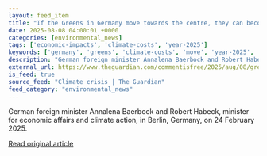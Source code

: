```yaml
---
layout: feed_item
title: "If the Greens in Germany move towards the centre, they can become a real force again | Katja Hoyer"
date: 2025-08-08 04:00:01 +0000
categories: [environmental_news]
tags: ['economic-impacts', 'climate-costs', 'year-2025']
keywords: ['germany', 'greens', 'climate-costs', 'move', 'year-2025', 'economic-impacts']
description: "German foreign minister Annalena Baerbock and Robert Habeck, minister for economic affairs and climate action, in Berlin, Germany, on 24 February 2025"
external_url: https://www.theguardian.com/commentisfree/2025/aug/08/green-party-politics-germany
is_feed: true
source_feed: "Climate crisis | The Guardian"
feed_category: "environmental_news"
---
```


German foreign minister Annalena Baerbock and Robert Habeck, minister for economic affairs and climate action, in Berlin, Germany, on 24 February 2025.

[Read original article](https://www.theguardian.com/commentisfree/2025/aug/08/green-party-politics-germany)
